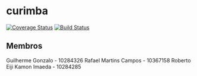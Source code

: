 # curimba
[![Coverage Status](https://coveralls.io/repos/github/guigonzalo/curimba/badge.svg)](https://coveralls.io/github/guigonzalo/curimba)
[![Build Status](https://travis-ci.org/guigonzalo/curimba.svg?branch=master)](https://travis-ci.org/guigonzalo/curimba)

## Membros
Guilherme Gonzalo - 10284326
Rafael Martins Campos - 10367158
Roberto Eiji Kamon Imaeda - 10284285
